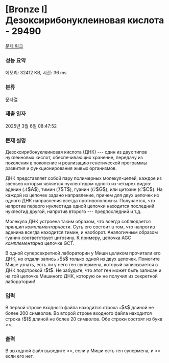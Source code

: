 # [Bronze I] Дезоксирибонуклеиновая кислота - 29490 

[문제 링크](https://www.acmicpc.net/problem/29490) 

### 성능 요약

메모리: 32412 KB, 시간: 36 ms

### 분류

문자열

### 제출 일자

2025년 3월 6일 08:47:52

### 문제 설명

<p>Дезоксирибонуклеиновая кислота (ДНК) --- один из двух типов нуклеиновых кислот, обеспечивающих хранение, передачу из поколения в поколение и реализацию генетической программы развития и функционирования живых организмов.</p>

<p>ДНК представляет собой пару полимерных молекул-цепей, каждое из звеньев которых является нуклеотидом одного из четырех видов: аденин (<mjx-container class="MathJax" jax="CHTML" style="font-size: 109%; position: relative;"><mjx-math class="MJX-TEX" aria-hidden="true"><mjx-mi class="mjx-i"><mjx-c class="mjx-c1D434 TEX-I"></mjx-c></mjx-mi></mjx-math><mjx-assistive-mml unselectable="on" display="inline"><math xmlns="http://www.w3.org/1998/Math/MathML"><mi>A</mi></math></mjx-assistive-mml><span aria-hidden="true" class="no-mathjax mjx-copytext">$A$</span></mjx-container>), тимин (<mjx-container class="MathJax" jax="CHTML" style="font-size: 109%; position: relative;"><mjx-math class="MJX-TEX" aria-hidden="true"><mjx-mi class="mjx-i"><mjx-c class="mjx-c1D447 TEX-I"></mjx-c></mjx-mi></mjx-math><mjx-assistive-mml unselectable="on" display="inline"><math xmlns="http://www.w3.org/1998/Math/MathML"><mi>T</mi></math></mjx-assistive-mml><span aria-hidden="true" class="no-mathjax mjx-copytext">$T$</span></mjx-container>), гуанин (<mjx-container class="MathJax" jax="CHTML" style="font-size: 109%; position: relative;"><mjx-math class="MJX-TEX" aria-hidden="true"><mjx-mi class="mjx-i"><mjx-c class="mjx-c1D43A TEX-I"></mjx-c></mjx-mi></mjx-math><mjx-assistive-mml unselectable="on" display="inline"><math xmlns="http://www.w3.org/1998/Math/MathML"><mi>G</mi></math></mjx-assistive-mml><span aria-hidden="true" class="no-mathjax mjx-copytext">$G$</span></mjx-container>), или цитозин (<mjx-container class="MathJax" jax="CHTML" style="font-size: 109%; position: relative;"><mjx-math class="MJX-TEX" aria-hidden="true"><mjx-mi class="mjx-i"><mjx-c class="mjx-c1D436 TEX-I"></mjx-c></mjx-mi></mjx-math><mjx-assistive-mml unselectable="on" display="inline"><math xmlns="http://www.w3.org/1998/Math/MathML"><mi>C</mi></math></mjx-assistive-mml><span aria-hidden="true" class="no-mathjax mjx-copytext">$C$</span></mjx-container>). На каждой из цепочек задано направление, причем для двух цепочек из одного ДНК направления всегда противоположны. Получается, что напротив первого нуклеотида одной цепочки находится последний нуклеотид другой, напротив второго --- предпоследний и т.д.</p>

<p>Молекула ДНК устроена таким образом, что всегда соблюдается <em>принцип комплементарности</em>. Суть его состоит в том, что напротив аденина всегда находится тимин, и наоборот. Аналогичным образом гуанин соответствует цитозину. К примеру, цепочка AGC <em>комплементарна</em> цепочке GCT.</p>

<p>В одной суперсекретной лаборатории у Миши целиком прочитали его ДНК, но отдали запись <mjx-container class="MathJax" jax="CHTML" style="font-size: 109%; position: relative;"><mjx-math class="MJX-TEX" aria-hidden="true"><mjx-mi class="mjx-i"><mjx-c class="mjx-c1D460 TEX-I"></mjx-c></mjx-mi></mjx-math><mjx-assistive-mml unselectable="on" display="inline"><math xmlns="http://www.w3.org/1998/Math/MathML"><mi>s</mi></math></mjx-assistive-mml><span aria-hidden="true" class="no-mathjax mjx-copytext">$s$</span></mjx-container> только одной из двух цепочек. Помогите Мише узнать, есть ли у него ген супермена, который записывается в ДНК подстрокой <mjx-container class="MathJax" jax="CHTML" style="font-size: 109%; position: relative;"><mjx-math class="MJX-TEX" aria-hidden="true"><mjx-mi class="mjx-i"><mjx-c class="mjx-c1D461 TEX-I"></mjx-c></mjx-mi></mjx-math><mjx-assistive-mml unselectable="on" display="inline"><math xmlns="http://www.w3.org/1998/Math/MathML"><mi>t</mi></math></mjx-assistive-mml><span aria-hidden="true" class="no-mathjax mjx-copytext">$t$</span></mjx-container>. Не забудьте, что этот ген может быть записан и на той цепочке Мишиного ДНК, которую он не получил из секретной лаборатории!</p>

### 입력 

 <p>В первой строке входного файла находится строка <mjx-container class="MathJax" jax="CHTML" style="font-size: 109%; position: relative;"><mjx-math class="MJX-TEX" aria-hidden="true"><mjx-mi class="mjx-i"><mjx-c class="mjx-c1D460 TEX-I"></mjx-c></mjx-mi></mjx-math><mjx-assistive-mml unselectable="on" display="inline"><math xmlns="http://www.w3.org/1998/Math/MathML"><mi>s</mi></math></mjx-assistive-mml><span aria-hidden="true" class="no-mathjax mjx-copytext">$s$</span></mjx-container> длиной не более 200 символов. Во второй строке входного файла находится строка <mjx-container class="MathJax" jax="CHTML" style="font-size: 109%; position: relative;"><mjx-math class="MJX-TEX" aria-hidden="true"><mjx-mi class="mjx-i"><mjx-c class="mjx-c1D461 TEX-I"></mjx-c></mjx-mi></mjx-math><mjx-assistive-mml unselectable="on" display="inline"><math xmlns="http://www.w3.org/1998/Math/MathML"><mi>t</mi></math></mjx-assistive-mml><span aria-hidden="true" class="no-mathjax mjx-copytext">$t$</span></mjx-container> длиной не более 20 символов. Обе строки состоят из букв <<ATGC>>.</p>

### 출력 

 <p>В выходной файл выведите <<Yes>>, если у Миши есть ген супермена, и <<No>> если его нет.</p>

